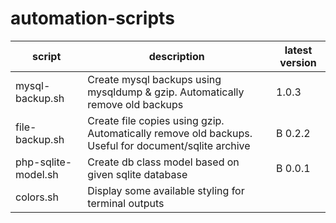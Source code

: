 # automation-scripts

| script              | description                                                                                         | latest version |
| ------------------- | --------------------------------------------------------------------------------------------------- | -------------- |
| mysql-backup.sh     | Create mysql backups using mysqldump & gzip. Automatically remove old backups                       | 1.0.3          |
| file-backup.sh      | Create file copies using gzip. Automatically remove old backups. Useful for document/sqlite archive | B 0.2.2        |
| php-sqlite-model.sh | Create db class model based on given sqlite database                                                | B 0.0.1        |
| colors.sh           | Display some available styling for terminal outputs                                                 |                |
